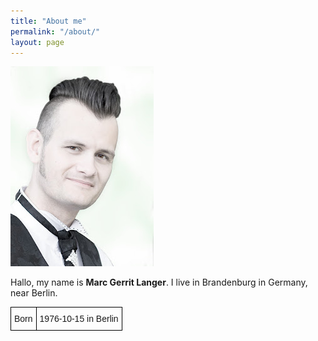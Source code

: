 ```yaml
---
title: "About me"
permalink: "/about/"
layout: page
---
```

![Marc Langer](resources/me-High-Key.jpg)

Hallo, my name is __Marc Gerrit Langer__. I live in Brandenburg in Germany, near Berlin.

<style type="text/css">
.tg  {
	border-collapse:collapse;
	border-spacing:0;
}
.tg td{
	border-color:black;
	border-style:solid;
	border-width:1px;
	font-family:Arial, sans-serif;
	font-size:14px;
	overflow:hidden;
	padding:10px 5px;
	word-break:normal;
}
</style>

<table class="tg">
	<tr>
		<td>Born</td><td>1976-10-15 in Berlin</td>
	</tr>
</table>

